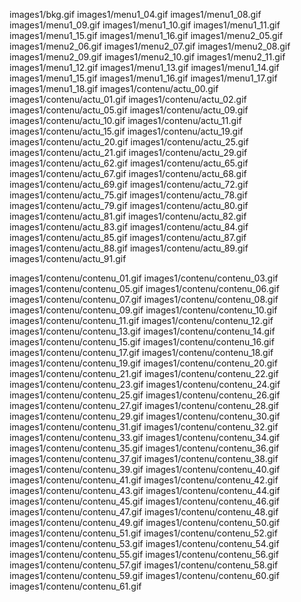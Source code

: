 images1/bkg.gif
images1/menu1_04.gif
images1/menu1_08.gif
images1/menu1_09.gif
images1/menu1_10.gif
images1/menu1_11.gif
images1/menu1_15.gif
images1/menu1_16.gif
images1/menu2_05.gif
images1/menu2_06.gif
images1/menu2_07.gif
images1/menu2_08.gif
images1/menu2_09.gif
images1/menu2_10.gif
images1/menu2_11.gif
images1/menu1_12.gif
images1/menu1_13.gif
images1/menu1_14.gif
images1/menu1_15.gif
images1/menu1_16.gif
images1/menu1_17.gif
images1/menu1_18.gif
images1/contenu/actu_00.gif
images1/contenu/actu_01.gif
images1/contenu/actu_02.gif
images1/contenu/actu_05.gif
images1/contenu/actu_09.gif
images1/contenu/actu_10.gif
images1/contenu/actu_11.gif
images1/contenu/actu_15.gif
images1/contenu/actu_19.gif
images1/contenu/actu_20.gif
images1/contenu/actu_25.gif
images1/contenu/actu_21.gif
images1/contenu/actu_29.gif
images1/contenu/actu_62.gif
images1/contenu/actu_65.gif
images1/contenu/actu_67.gif
images1/contenu/actu_68.gif
images1/contenu/actu_69.gif
images1/contenu/actu_72.gif
images1/contenu/actu_75.gif
images1/contenu/actu_78.gif
images1/contenu/actu_79.gif
images1/contenu/actu_80.gif
images1/contenu/actu_81.gif
images1/contenu/actu_82.gif
images1/contenu/actu_83.gif
images1/contenu/actu_84.gif
images1/contenu/actu_85.gif
images1/contenu/actu_87.gif
images1/contenu/actu_88.gif
images1/contenu/actu_89.gif
images1/contenu/actu_91.gif

images1/contenu/contenu_01.gif
images1/contenu/contenu_03.gif
images1/contenu/contenu_05.gif
images1/contenu/contenu_06.gif
images1/contenu/contenu_07.gif
images1/contenu/contenu_08.gif
images1/contenu/contenu_09.gif
images1/contenu/contenu_10.gif
images1/contenu/contenu_11.gif
images1/contenu/contenu_12.gif
images1/contenu/contenu_13.gif
images1/contenu/contenu_14.gif
images1/contenu/contenu_15.gif
images1/contenu/contenu_16.gif
images1/contenu/contenu_17.gif
images1/contenu/contenu_18.gif
images1/contenu/contenu_19.gif
images1/contenu/contenu_20.gif
images1/contenu/contenu_21.gif
images1/contenu/contenu_22.gif
images1/contenu/contenu_23.gif
images1/contenu/contenu_24.gif
images1/contenu/contenu_25.gif
images1/contenu/contenu_26.gif
images1/contenu/contenu_27.gif
images1/contenu/contenu_28.gif
images1/contenu/contenu_29.gif
images1/contenu/contenu_30.gif
images1/contenu/contenu_31.gif
images1/contenu/contenu_32.gif
images1/contenu/contenu_33.gif
images1/contenu/contenu_34.gif
images1/contenu/contenu_35.gif
images1/contenu/contenu_36.gif
images1/contenu/contenu_37.gif
images1/contenu/contenu_38.gif
images1/contenu/contenu_39.gif
images1/contenu/contenu_40.gif
images1/contenu/contenu_41.gif
images1/contenu/contenu_42.gif
images1/contenu/contenu_43.gif
images1/contenu/contenu_44.gif
images1/contenu/contenu_45.gif
images1/contenu/contenu_46.gif
images1/contenu/contenu_47.gif
images1/contenu/contenu_48.gif
images1/contenu/contenu_49.gif
images1/contenu/contenu_50.gif
images1/contenu/contenu_51.gif
images1/contenu/contenu_52.gif
images1/contenu/contenu_53.gif
images1/contenu/contenu_54.gif
images1/contenu/contenu_55.gif
images1/contenu/contenu_56.gif
images1/contenu/contenu_57.gif
images1/contenu/contenu_58.gif
images1/contenu/contenu_59.gif
images1/contenu/contenu_60.gif
images1/contenu/contenu_61.gif
